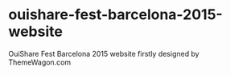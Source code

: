 # ouishare-fest-barcelona-2015-website
OuiShare Fest Barcelona 2015 website firstly designed by ThemeWagon.com
